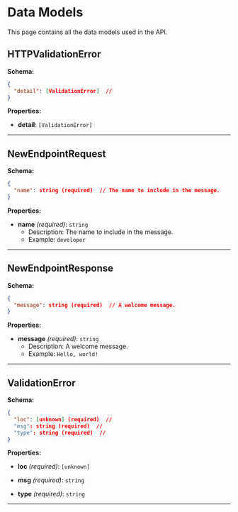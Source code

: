 # Data Models

This page contains all the data models used in the API.

## HTTPValidationError

**Schema:**
```json
{
  "detail": [ValidationError]  // 
}
```

**Properties:**

- **detail**: `[ValidationError]`

---

## NewEndpointRequest

**Schema:**
```json
{
  "name": string (required)  // The name to include in the message.
}
```

**Properties:**

- **name** *(required)*: `string`
  - Description: The name to include in the message.
  - Example: `developer`

---

## NewEndpointResponse

**Schema:**
```json
{
  "message": string (required)  // A welcome message.
}
```

**Properties:**

- **message** *(required)*: `string`
  - Description: A welcome message.
  - Example: `Hello, world!`

---

## ValidationError

**Schema:**
```json
{
  "loc": [unknown] (required)  // 
  "msg": string (required)  // 
  "type": string (required)  // 
}
```

**Properties:**

- **loc** *(required)*: `[unknown]`

- **msg** *(required)*: `string`

- **type** *(required)*: `string`

---
